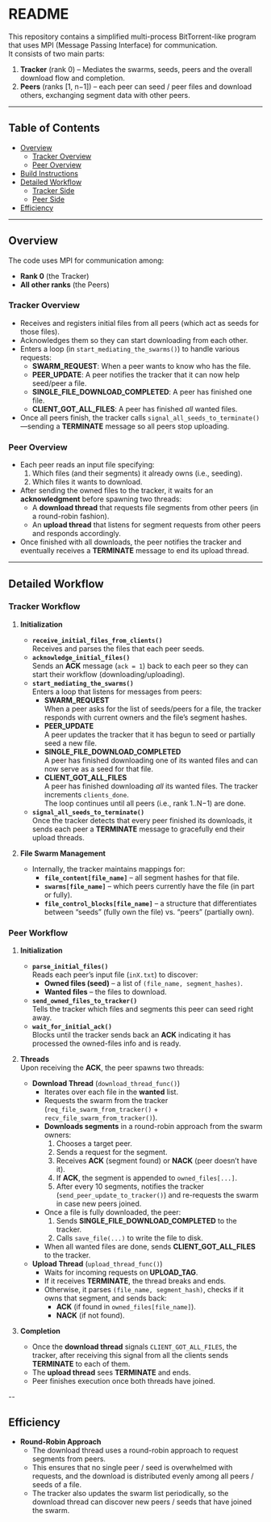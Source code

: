 # README

This repository contains a simplified multi-process BitTorrent-like program that uses MPI (Message Passing Interface) for communication.  
It consists of two main parts:

1. **Tracker** (rank 0) – Mediates the swarms, seeds, peers and the overall download flow and completion.  
2. **Peers** (ranks [1, n−1]) – each peer can seed / peer files and download others, exchanging segment data with other peers.

---

## Table of Contents
- [Overview](#overview)
  - [Tracker Overview](#tracker-overview)
  - [Peer Overview](#peer-overview)
- [Build Instructions](#build-instructions)
- [Detailed Workflow](#detailed-workflow)
  - [Tracker Side](#tracker-side)
  - [Peer Side](#peer-side)
- [Efficiency](#efficiency)
---

## Overview

The code uses MPI for communication among:
- **Rank 0** (the Tracker)
- **All other ranks** (the Peers)

### Tracker Overview

- Receives and registers initial files from all peers (which act as seeds for those files).  
- Acknowledges them so they can start downloading from each other.  
- Enters a loop (in `start_mediating_the_swarms()`) to handle various requests:
  - **SWARM_REQUEST**: When a peer wants to know who has the file.  
  - **PEER_UPDATE**: A peer notifies the tracker that it can now help seed/peer a file.  
  - **SINGLE_FILE_DOWNLOAD_COMPLETED**: A peer has finished one file.  
  - **CLIENT_GOT_ALL_FILES**: A peer has finished *all* wanted files.
- Once all peers finish, the tracker calls `signal_all_seeds_to_terminate()`—sending a **TERMINATE** message so all peers stop uploading.

### Peer Overview

- Each peer reads an input file specifying:
  1. Which files (and their segments) it already owns (i.e., seeding).
  2. Which files it wants to download.
- After sending the owned files to the tracker, it waits for an **acknowledgment** before spawning two threads:
  - A **download thread** that requests file segments from other peers (in a round-robin fashion).
  - An **upload thread** that listens for segment requests from other peers and responds accordingly.
- Once finished with all downloads, the peer notifies the tracker and eventually receives a **TERMINATE** message to end its upload thread.

---

## Detailed Workflow

### Tracker Workflow

1. **Initialization**  
   - **`receive_initial_files_from_clients()`**  
     Receives and parses the files that each peer seeds.  
   - **`acknowledge_initial_files()`**  
     Sends an **ACK** message (`ack = 1`) back to each peer so they can start their workflow (downloading/uploading).
   - **`start_mediating_the_swarms()`**  
     Enters a loop that listens for messages from peers:
     - **SWARM_REQUEST**  
       When a peer asks for the list of seeds/peers for a file, the tracker responds with current owners and the file’s segment hashes.
     - **PEER_UPDATE**  
       A peer updates the tracker that it has begun to seed or partially seed a new file.
     - **SINGLE_FILE_DOWNLOAD_COMPLETED**  
       A peer has finished downloading one of its wanted files and can now serve as a seed for that file.
     - **CLIENT_GOT_ALL_FILES**  
       A peer has finished downloading *all* its wanted files. The tracker increments `clients_done`.  
     The loop continues until all peers (i.e., rank 1..N−1) are done.
   - **`signal_all_seeds_to_terminate()`**  
     Once the tracker detects that every peer finished its downloads, it sends each peer a **TERMINATE** message to gracefully end their upload threads.

2. **File Swarm Management**  
   - Internally, the tracker maintains mappings for:
     - **`file_content[file_name]`** – all segment hashes for that file.
     - **`swarms[file_name]`** – which peers currently have the file (in part or fully).
     - **`file_control_blocks[file_name]`** – a structure that differentiates between “seeds” (fully own the file) vs. “peers” (partially own).

### Peer Workflow

1. **Initialization**  
   - **`parse_initial_files()`**  
     Reads each peer’s input file (`inX.txt`) to discover:
     - **Owned files (seed)** – a list of `(file_name, segment_hashes)`.
     - **Wanted files** – the files to download.
   - **`send_owned_files_to_tracker()`**  
     Tells the tracker which files and segments this peer can seed right away.
   - **`wait_for_initial_ack()`**  
     Blocks until the tracker sends back an **ACK** indicating it has processed the owned-files info and is ready.

2. **Threads**  
   Upon receiving the **ACK**, the peer spawns two threads:
   - **Download Thread** (`download_thread_func()`)  
     - Iterates over each file in the **wanted** list.
     - Requests the swarm from the tracker (`req_file_swarm_from_tracker()` + `recv_file_swarm_from_tracker()`).
     - **Downloads segments** in a round-robin approach from the swarm owners:
       1. Chooses a target peer.
       2. Sends a request for the segment.
       3. Receives **ACK** (segment found) or **NACK** (peer doesn’t have it).
       4. If **ACK**, the segment is appended to `owned_files[...]`.
       5. After every 10 segments, notifies the tracker (`send_peer_update_to_tracker()`) and re-requests the swarm in case new peers joined.
     - Once a file is fully downloaded, the peer:
       1. Sends **SINGLE_FILE_DOWNLOAD_COMPLETED** to the tracker.
       2. Calls `save_file(...)` to write the file to disk.
     - When all wanted files are done, sends **CLIENT_GOT_ALL_FILES** to the tracker.
   - **Upload Thread** (`upload_thread_func()`)  
     - Waits for incoming requests on **UPLOAD_TAG**.
     - If it receives **TERMINATE**, the thread breaks and ends.
     - Otherwise, it parses `(file_name, segment_hash)`, checks if it owns that segment, and sends back:
       - **ACK** (if found in `owned_files[file_name]`).
       - **NACK** (if not found).

3. **Completion**  
   - Once the **download thread** signals `CLIENT_GOT_ALL_FILES`, the tracker, after receiving this signal from all the clients sends **TERMINATE** to each of them.
   - The **upload thread** sees **TERMINATE** and ends.
   - Peer finishes execution once both threads have joined.

--

## Efficiency

- **Round-Robin Approach**  
  - The download thread uses a round-robin approach to request segments from peers.
  - This ensures that no single peer / seed is overwhelmed with requests, and the download is distributed evenly among all peers / seeds of a file.
  - The tracker also updates the swarm list periodically, so the download thread can discover new peers / seeds that have joined the swarm.